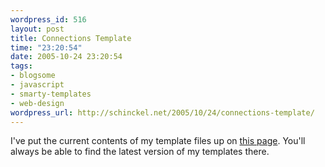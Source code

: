 ```yaml
--- 
wordpress_id: 516
layout: post
title: Connections Template
time: "23:20:54"
date: 2005-10-24 23:20:54
tags: 
- blogsome
- javascript
- smarty-templates
- web-design
wordpress_url: http://schinckel.net/2005/10/24/connections-template/
---
```

I've put the current contents of my template files up on [this page][1]. You'll always be able to find the latest version of my templates there. 

   [1]: http://schinckel.net/connections/


